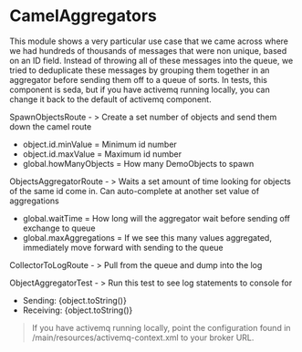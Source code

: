 # CamelAggregators

This module shows a very particular use case that we came across where we had hundreds of thousands of messages that were non unique, based on an ID field.
Instead of throwing all of these messages into the queue, we tried to deduplicate these messages by grouping them together in an aggregator before sending
them off to a queue of sorts.
In tests, this component is seda, but if you have activemq running locally, you can change it back to the default of activemq component.


SpawnObjectsRoute - > Create a set number of objects and send them down the camel route
 - object.id.minValue = Minimum id number
 - object.id.maxValue = Maximum id number
 - global.howManyObjects = How many DemoObjects to spawn

ObjectsAggregatorRoute - > Waits a set amount of time looking for objects of the same id come in. Can auto-complete at another set value of aggregations
 - global.waitTime = How long will the aggregator wait before sending off exchange to queue
 - global.maxAggregations = If we see this many values aggregated, immediately move forward with sending to the queue

CollectorToLogRoute - > Pull from the queue and dump into the log


ObjectAggregatorTest - > Run this test to see log statements to console for
 - Sending: {object.toString()}
 - Receiving: {object.toString()}

> If you have activemq running locally, point the configuration
> found in /main/resources/activemq-context.xml to your broker URL.